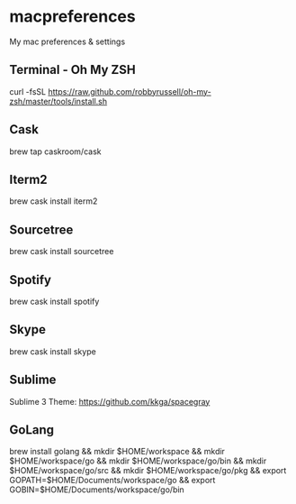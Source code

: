 # macpreferences
My mac preferences &amp; settings

## Terminal - Oh My ZSH
curl -fsSL https://raw.github.com/robbyrussell/oh-my-zsh/master/tools/install.sh

## Cask
brew tap caskroom/cask

## Iterm2
brew cask install iterm2

## Sourcetree
brew cask install sourcetree

## Spotify
brew cask install spotify

## Skype
brew cask install skype

## 

## Sublime
Sublime 3 Theme:
https://github.com/kkga/spacegray

## GoLang
brew install golang &&
mkdir $HOME/workspace &&
mkdir $HOME/workspace/go &&
mkdir $HOME/workspace/go/bin &&
mkdir $HOME/workspace/go/src &&
mkdir $HOME/workspace/go/pkg &&
export GOPATH=$HOME/Documents/workspace/go &&
export GOBIN=$HOME/Documents/workspace/go/bin
